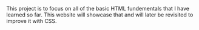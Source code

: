 This project is to focus on all of the basic HTML fundementals that I have learned so far. This website will showcase that and will later be revisited to improve it with CSS.